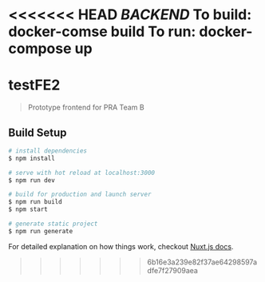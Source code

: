 <<<<<<< HEAD
***BACKEND***
To build: docker-comse build
To run: docker-compose up
=======
# testFE2

> Prototype frontend for PRA Team B

## Build Setup

``` bash
# install dependencies
$ npm install

# serve with hot reload at localhost:3000
$ npm run dev

# build for production and launch server
$ npm run build
$ npm start

# generate static project
$ npm run generate
```

For detailed explanation on how things work, checkout [Nuxt.js docs](https://nuxtjs.org).
>>>>>>> 6b16e3a239e82f37ae64298597adfe7f27909aea
